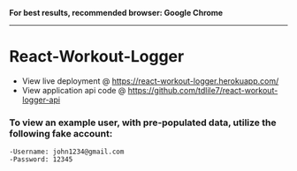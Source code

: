 **For best results, recommended browser: Google Chrome**

*** 

# React-Workout-Logger
  - View live deployment @ https://react-workout-logger.herokuapp.com/
  - View application api code @ https://github.com/tdlile7/react-workout-logger-api

### To view an example user, with pre-populated data, utilize the following fake account:
    -Username: john1234@gmail.com
    -Password: 12345
